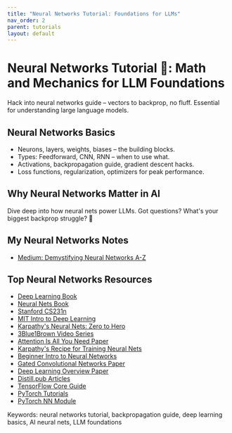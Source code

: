 ```yaml
---
title: "Neural Networks Tutorial: Foundations for LLMs"
nav_order: 2
parent: tutorials
layout: default
---
```


# Neural Networks Tutorial 🧠: Math and Mechanics for LLM Foundations
Hack into neural networks guide – vectors to backprop, no fluff. Essential for understanding large language models.

## Neural Networks Basics
- Neurons, layers, weights, biases – the building blocks.
- Types: Feedforward, CNN, RNN – when to use what.
- Activations, backpropagation guide, gradient descent hacks.
- Loss functions, regularization, optimizers for peak performance.

## Why Neural Networks Matter in AI
Dive deep into how neural nets power LLMs. Got questions? What's your biggest backprop struggle? 🤔

## My Neural Networks Notes
- [Medium: Demystifying Neural Networks A-Z](https://medium.com/@m.shojaei77/demystifying-neural-networks-a-z-b982235b595f)

## Top Neural Networks Resources
- [Deep Learning Book](https://www.deeplearningbook.org/)
- [Neural Nets Book](http://neuralnetworksanddeeplearning.com/)
- [Stanford CS231n](http://cs231n.stanford.edu/)
- [MIT Intro to Deep Learning](https://www.youtube.com/playlist?list=PLtBw6njQRU-rwp5__7C0oIVt26ZgjG9NI)
- [Karpathy's Neural Nets: Zero to Hero](https://www.youtube.com/playlist?list=PLAqhIrjkxbuWI23v9cThsA9GvCAUhRvKZ)
- [3Blue1Brown Video Series](https://www.youtube.com/watch?v=aircAruvnKk)
- [Attention Is All You Need Paper](https://arxiv.org/abs/1706.03762)
- [Karpathy's Recipe for Training Neural Nets](https://karpathy.github.io/2019/04/25/recipe/)
- [Beginner Intro to Neural Networks](https://victorzhou.com/blog/intro-to-neural-networks/)
- [Gated Convolutional Networks Paper](https://arxiv.org/abs/1612.08083)
- [Deep Learning Overview Paper](https://arxiv.org/abs/1404.7828)
- [Distill.pub Articles](https://distill.pub/)
- [TensorFlow Core Guide](https://www.tensorflow.org/guide)
- [PyTorch Tutorials](https://pytorch.org/tutorials/)
- [PyTorch NN Module](https://pytorch.org/docs/stable/nn.html)

Keywords: neural networks tutorial, backpropagation guide, deep learning basics, AI neural nets, LLM foundations
